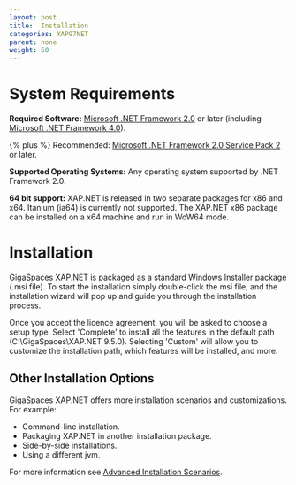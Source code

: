 ```yaml
---
layout: post
title:  Installation
categories: XAP97NET
parent: none
weight: 50
---
```


# System Requirements

**Required Software:** [Microsoft .NET Framework 2.0](http://msdn.microsoft.com/en-us/netframework/aa731542.aspx) or later (including  [Microsoft .NET Framework 4.0](http://msdn.microsoft.com/en-us/netframework/aa569263.aspx)).

{% plus %} Recommended: [Microsoft .NET Framework 2.0 Service Pack 2](http://www.microsoft.com/downloads/details.aspx?familyid=5B2C0358-915B-4EB5-9B1D-10E506DA9D0F&displaylang=en) or later.

**Supported Operating Systems:** Any operating system supported by .NET Framework 2.0.

**64 bit support:** XAP.NET is released in two separate packages for x86 and x64. Itanium (ia64) is currently not supported. The XAP.NET x86 package can be installed on a x64 machine and run in WoW64 mode.

#  Installation

GigaSpaces XAP.NET is packaged as a standard Windows Installer package (.msi file). To start the installation simply double-click the msi file, and the installation wizard will pop up and guide you through the installation process.

Once you accept the licence agreement, you will be asked to choose a setup type. Select 'Complete' to install all the features in the default path (C:\GigaSpaces\XAP.NET 9.5.0). Selecting 'Custom' will allow you to customize the installation path, which features will be installed, and more.

## Other Installation Options

GigaSpaces XAP.NET offers more installation scenarios and customizations. For example:

- Command-line installation.
- Packaging XAP.NET in another installation package.
- Side-by-side installations.
- Using a different jvm.

For more information see [Advanced Installation Scenarios](./advanced-installation-scenarios.html).

